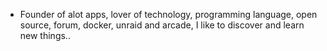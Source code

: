 - Founder of alot apps, lover of technology, programming language, open source, forum, docker, unraid and arcade, I like to discover and learn new things..
  <br>



























































































































































































































































































































































































































































































































